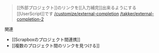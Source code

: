 
> [[外部プロジェクト]]のリンクを[[入力補完]]出来るようにする[[UserScript]]です
[/customize/external-completion](https://scrapbox.io/customize/external-completion)
[/takker/external-completion-2](https://scrapbox.io/takker/external-completion-2)

関連
- [[Scrapboxのプロジェクト間連携]]
- [[複数のプロジェクト間のリンクを見つける]]
